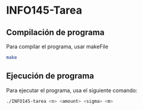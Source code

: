 # INFO145-Tarea

## Compilación de programa


Para compilar el programa, usar makeFile

```sh
make
```


## Ejecución de programa

Para ejecutar el programa, usa el siguiente comando:

```sh
./INFO145-tarea <n> <amount> <sigma> <m>
```
